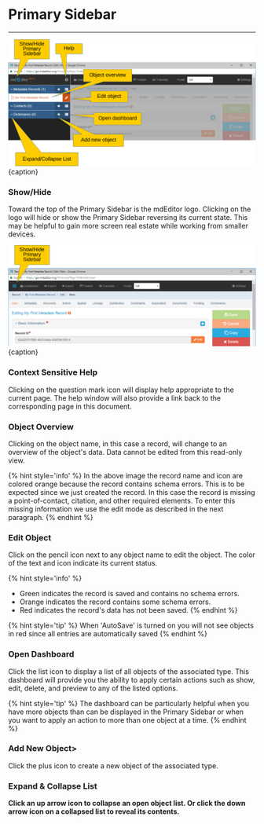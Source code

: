 # Primary Sidebar
---

![The Primary Sidebar](/assets/get-started/primary-sidebar.png){caption}

### Show/Hide
Toward the top of the <span class="md-window">Primary Sidebar</span> is the mdEditor logo.  Clicking on the logo will hide or show the <span class="md-window">Primary Sidebar</span> reversing its current state.  This may be helpful to gain more screen real estate while working from smaller devices.

![The Primary Sidebar Collapsed](/assets/get-started/primary-sidebar-collapse.png){caption}

### <i class="fa fa-question-circle"> </i> Context Sensitive Help
Clicking on the question mark icon will display help appropriate to the current page.  The help window will also provide a link back to the corresponding page in this document. 

### Object Overview
Clicking on the object name, in this case a record, will change to an overview of the object's data.  Data cannot be edited from this read-only view.  

{% hint style='info' %}
  In the above image the record name and icon are colored orange because the record contains schema errors.  This is to be expected since we just created the record.  In this case the record is missing a point-of-contact, citation, and other required elements.  To enter this missing information we use the edit mode as described in the next paragraph.
{% endhint %}


### <i class="fa fa-pencil"> </i> Edit Object
Click on the pencil icon next to any object name to edit the object.  The color of the text and icon indicate its current status. 

{% hint style='info' %}
  * Green indicates the record is saved and contains no schema errors.
  * Orange indicates the record contains some schema errors.  
  * Red indicates the record's data has not been saved.
{% endhint %} 

{% hint style='tip' %}
  When 'AutoSave' is turned on you will not see objects in red since all entries are automatically saved
{% endhint %}
  
### <i class="fa fa-list"> </i> Open Dashboard
Click the list icon to display a list of all objects of the associated type.  This dashboard will provide you the ability to apply certain actions such as show, edit, delete, and preview to any of the listed options.  

{% hint style='tip' %}
  The dashboard can be particularly helpful when you have more objects than can be displayed in the Primary Sidebar or when you want to apply an action to more than one object at a time.
{% endhint %}

### <i class="fa fa-plus"> </i> Add New Object>
Click the plus icon to create a new object of the associated type.

### <span><strong class="fa fa-angle-down"> <strong class="fa fa-angle-up"></span> Expand & Collapse List
Click an up arrow icon <strong class="fa fa-angle-up"></strong> to collapse an open object list.  Or click the down arrow icon <i class="fa fa-angle-down"> </i> on a collapsed list to reveal its contents. 
